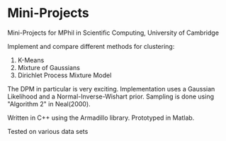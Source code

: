 # Mini-Projects
Mini-Projects for MPhil in Scientific Computing, University of Cambridge

Implement and compare different methods for clustering:
1) K-Means
2) Mixture of Gaussians
3) Dirichlet Process Mixture Model

The DPM in particular is very exciting. Implementation uses a Gaussian Likelihood and a Normal-Inverse-Wishart prior. 
Sampling is done using "Algorithm 2" in Neal(2000).

Written in C++ using the Armadillo library. Prototyped in Matlab.

Tested on various data sets
